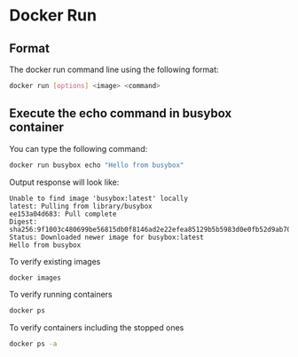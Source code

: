 # Docker Run

## Format
The docker run command line using the following format:
```bash
docker run [options] <image> <command>
```

## Execute the echo command in busybox container
You can type the following command:
```bash
docker run busybox echo "Hello from busybox"
```

Output response will look like:
```
Unable to find image 'busybox:latest' locally
latest: Pulling from library/busybox
ee153a04d683: Pull complete
Digest: sha256:9f1003c480699be56815db0f8146ad2e22efea85129b5b5983d0e0fb52d9ab70
Status: Downloaded newer image for busybox:latest
Hello from busybox
```

To verify existing images
```bash
docker images
```

To verify running containers
```bash
docker ps
```

To verify containers including the stopped ones
```bash
docker ps -a
```